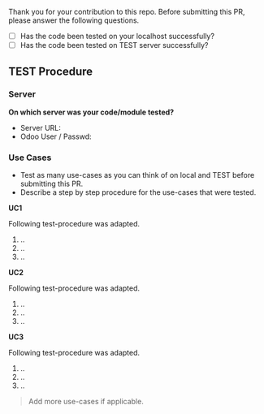 Thank you for your contribution to this repo.
Before submitting this PR, please answer the following questions.

- [ ] Has the code been tested on your localhost successfully?
- [ ] Has the code been tested on TEST server successfully?

## TEST Procedure

### Server
**On which server was your code/module tested?**

- Server URL: 
- Odoo User / Passwd:

### Use Cases

- Test as many use-cases as you can think of on local and TEST before submitting this PR.
- Describe a step by step procedure for the use-cases that were tested.

**UC1**

Following test-procedure was adapted.

1. ..
2. ..
3. ..

**UC2**

Following test-procedure was adapted.

1. ..
2. ..
3. ..

**UC3**

Following test-procedure was adapted.

1. ..
2. ..
3. ..

> Add more use-cases if applicable.
